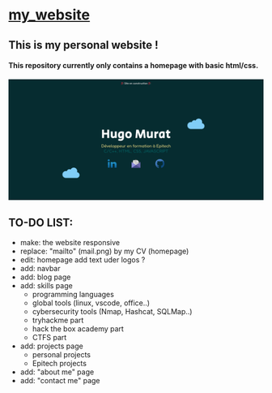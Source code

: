 # <a href="http://hugo-murat.com/">my_website<a>

## This is my personal website !
#### This repository currently only contains a homepage with basic html/css.
![Preview](./images/read-me-preview.png)
## TO-DO LIST:
* make: the website responsive
* replace: "mailto" (mail.png) by my CV (homepage)
* edit: homepage add text uder logos ?
* add: navbar
* add: blog page
* add: skills page
    * programming languages
    * global tools (linux, vscode, office..)
    * cybersecurity tools (Nmap, Hashcat, SQLMap..)
    * tryhackme part
    * hack the box academy part
    * CTFS part
* add: projects page
    * personal projects
    * Epitech projects
* add: "about me" page
* add: "contact me" page